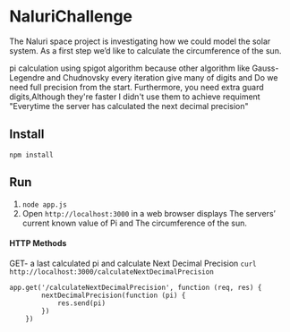 # NaluriChallenge
The Naluri space project is investigating how we could model the solar system. As a first step we’d like to calculate the circumference of the sun.

pi calculation using spigot algorithm
because other algorithm like Gauss-Legendre and Chudnovsky
every iteration give many of digits and Do we need full precision from the start. Furthermore, you need extra guard digits,Although they're faster I didn't use them to achieve requiment "Everytime the server has calculated the next decimal precision"

## Install

`npm install`

## Run

1. `node app.js`
2. Open `http://localhost:3000` in a web browser displays The servers’ current known value of Pi and The circumference of the sun.

#### HTTP Methods
GET- a last calculated pi and calculate Next Decimal Precision
`curl http://localhost:3000/calculateNextDecimalPrecision`

	app.get('/calculateNextDecimalPrecision', function (req, res) {
    		nextDecimalPrecision(function (pi) {
        		res.send(pi)
    		})
    	})
